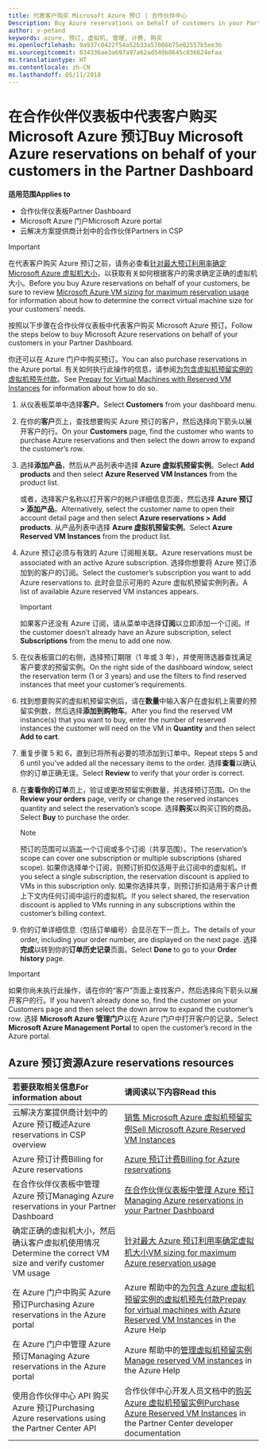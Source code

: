 ```yaml
---
title: 代表客户购买 Microsoft Azure 预订 | 合作伙伴中心
Description: Buy Azure reservations on behalf of customers in your Partner Dashboard.
author: v-petand
keywords: azure, 预订, 虚拟机, 管理, 计费, 购买
ms.openlocfilehash: 9a937c0422f54a52b33a57086b75e02557b5ee3b
ms.sourcegitcommit: 034336ae3a697a97a62ad549b8645c836624efaa
ms.translationtype: HT
ms.contentlocale: zh-CN
ms.lasthandoff: 05/11/2018
---
```

# <a name="buy-microsoft-azure-reservations-on-behalf-of-your-customers-in-the-partner-dashboard"></a><span data-ttu-id="23948-103">在合作伙伴仪表板中代表客户购买 Microsoft Azure 预订</span><span class="sxs-lookup"><span data-stu-id="23948-103">Buy Microsoft Azure reservations on behalf of your customers in the Partner Dashboard</span></span> 

**<span data-ttu-id="23948-104">适用范围</span><span class="sxs-lookup"><span data-stu-id="23948-104">Applies to</span></span>**

-  <span data-ttu-id="23948-105">合作伙伴仪表板</span><span class="sxs-lookup"><span data-stu-id="23948-105">Partner Dashboard</span></span>
-  <span data-ttu-id="23948-106">Microsoft Azure 门户</span><span class="sxs-lookup"><span data-stu-id="23948-106">Microsoft Azure portal</span></span>
-  <span data-ttu-id="23948-107">云解决方案提供商计划中的合作伙伴</span><span class="sxs-lookup"><span data-stu-id="23948-107">Partners in CSP</span></span>

>[!IMPORTANT]
><span data-ttu-id="23948-108">在代表客户购买 Azure 预订之前，请务必查看[针对最大预订利用率确定 Microsoft Azure 虚拟机大小](azure-usage.md)，以获取有关如何根据客户的需求确定正确的虚拟机大小。</span><span class="sxs-lookup"><span data-stu-id="23948-108">Before you buy Azure reservations on behalf of your customers, be sure to review [Microsoft Azure VM sizing for maximum reservation usage](azure-usage.md) for information about how to determine the correct virtual machine size for your customers' needs.</span></span> 

<span data-ttu-id="23948-109">按照以下步骤在合作伙伴仪表板中代表客户购买 Microsoft Azure 预订。</span><span class="sxs-lookup"><span data-stu-id="23948-109">Follow the steps below to buy Microsoft Azure reservations on behalf of your customers in your Partner Dashboard.</span></span>

<span data-ttu-id="23948-110">你还可以在 Azure 门户中购买预订。</span><span class="sxs-lookup"><span data-stu-id="23948-110">You can also purchase reservations in the Azure portal.</span></span> <span data-ttu-id="23948-111">有关如何执行此操作的信息，请参阅[为包含虚拟机预留实例的虚拟机预先付款](https://docs.microsoft.com/azure/virtual-machines/windows/prepay-reserved-vm-instances)。</span><span class="sxs-lookup"><span data-stu-id="23948-111">See [Prepay for Virtual Machines with Reserved VM Instances](https://docs.microsoft.com/azure/virtual-machines/windows/prepay-reserved-vm-instances) for information about how to do so.</span></span>

1. <span data-ttu-id="23948-112">从仪表板菜单中选择**客户**。</span><span class="sxs-lookup"><span data-stu-id="23948-112">Select **Customers** from your dashboard menu.</span></span>  

2. <span data-ttu-id="23948-113">在你的**客户**页上，查找想要购买 Azure 预订的客户，然后选择向下箭头以展开客户的行。</span><span class="sxs-lookup"><span data-stu-id="23948-113">On your **Customers** page, find the customer who wants to purchase Azure reservations and then select the down arrow to expand the customer’s row.</span></span>  

3. <span data-ttu-id="23948-114">选择**添加产品**，然后从产品列表中选择 **Azure 虚拟机预留实例**。</span><span class="sxs-lookup"><span data-stu-id="23948-114">Select **Add products** and then select **Azure Reserved VM Instances** from the product list.</span></span> 

    <span data-ttu-id="23948-115">或者，选择客户名称以打开客户的帐户详细信息页面，然后选择 **Azure 预订 > 添加产品**。</span><span class="sxs-lookup"><span data-stu-id="23948-115">Alternatively, select the customer name to open their account detail page and then select **Azure reservations > Add products**.</span></span> <span data-ttu-id="23948-116">从产品列表中选择 **Azure 虚拟机预留实例**。</span><span class="sxs-lookup"><span data-stu-id="23948-116">Select **Azure Reserved VM Instances** from the product list.</span></span> 

4. <span data-ttu-id="23948-117">Azure 预订必须与有效的 Azure 订阅相关联。</span><span class="sxs-lookup"><span data-stu-id="23948-117">Azure reservations must be associated with an active Azure subscription.</span></span> <span data-ttu-id="23948-118">选择你想要将 Azure 预订添加到的客户的订阅。</span><span class="sxs-lookup"><span data-stu-id="23948-118">Select the customer’s subscription you want to add Azure reservations to.</span></span> <span data-ttu-id="23948-119">此时会显示可用的 Azure 虚拟机预留实例列表。</span><span class="sxs-lookup"><span data-stu-id="23948-119">A list of available Azure reserved VM instances appears.</span></span> 

    >[!IMPORTANT] 
    ><span data-ttu-id="23948-120">如果客户还没有 Azure 订阅，请从菜单中选择**订阅**以立即添加一个订阅。</span><span class="sxs-lookup"><span data-stu-id="23948-120">If the customer doesn’t already have an Azure subscription, select **Subscriptions** from the menu to add one now.</span></span> 

5. <span data-ttu-id="23948-121">在仪表板窗口的右侧，选择预订期限（1 年或 3 年），并使用筛选器查找满足客户要求的预留实例。</span><span class="sxs-lookup"><span data-stu-id="23948-121">On the right side of the dashboard window, select the reservation term (1 or 3 years) and use the filters to find reserved instances that meet your customer’s requirements.</span></span>  

6. <span data-ttu-id="23948-122">找到想要购买的虚拟机预留实例后，请在**数量**中输入客户在虚拟机上需要的预留实例数，然后选择**添加到购物车**。</span><span class="sxs-lookup"><span data-stu-id="23948-122">After you find the reserved VM instance(s) that you want to buy, enter the number of reserved instances the customer will need on the VM in **Quantity** and then select **Add to cart**.</span></span>  

7. <span data-ttu-id="23948-123">重复步骤 5 和 6，直到已将所有必要的项添加到订单中。</span><span class="sxs-lookup"><span data-stu-id="23948-123">Repeat steps 5 and 6 until you’ve added all the necessary items to the order.</span></span> <span data-ttu-id="23948-124">选择**查看**以确认你的订单正确无误。</span><span class="sxs-lookup"><span data-stu-id="23948-124">Select **Review** to verify that your order is correct.</span></span>  

8. <span data-ttu-id="23948-125">在**查看你的订单**页上，验证或更改预留实例数量，并选择预订范围。</span><span class="sxs-lookup"><span data-stu-id="23948-125">On the **Review your orders** page, verify or change the reserved instances quantity and select the reservation’s scope.</span></span> <span data-ttu-id="23948-126">选择**购买**以购买订购的商品。</span><span class="sxs-lookup"><span data-stu-id="23948-126">Select **Buy** to purchase the order.</span></span> 

    >[!NOTE]
    ><span data-ttu-id="23948-127">预订的范围可以涵盖一个订阅或多个订阅（共享范围）。</span><span class="sxs-lookup"><span data-stu-id="23948-127">The reservation’s scope can cover one subscription or multiple subscriptions (shared scope).</span></span> <span data-ttu-id="23948-128">如果你选择单个订阅，则预订折扣仅适用于此订阅中的虚拟机。</span><span class="sxs-lookup"><span data-stu-id="23948-128">If you select a single subscription, the reservation discount is applied to VMs in this subscription only.</span></span> <span data-ttu-id="23948-129">如果你选择共享，则预订折扣适用于客户计费上下文内任何订阅中运行的虚拟机。</span><span class="sxs-lookup"><span data-stu-id="23948-129">If you select shared, the reservation discount is applied to VMs running in any subscriptions within the customer’s billing context.</span></span> 

9. <span data-ttu-id="23948-130">你的订单详细信息（包括订单编号）会显示在下一页上。</span><span class="sxs-lookup"><span data-stu-id="23948-130">The details of your order, including your order number, are displayed on the next page.</span></span> <span data-ttu-id="23948-131">选择**完成**以转到你的**订单历史记录**页面。</span><span class="sxs-lookup"><span data-stu-id="23948-131">Select **Done** to go to your **Order history** page.</span></span> 

>[!IMPORTANT]
><span data-ttu-id="23948-132">如果你尚未执行此操作，请在你的“客户”页面上查找客户，然后选择向下箭头以展开客户的行。</span><span class="sxs-lookup"><span data-stu-id="23948-132">If you haven’t already done so, find the customer on your Customers page and then select the down arrow to expand the customer’s row.</span></span> <span data-ttu-id="23948-133">选择 **Microsoft Azure 管理门户**以在 Azure 门户中打开客户的记录。</span><span class="sxs-lookup"><span data-stu-id="23948-133">Select **Microsoft Azure Management Portal** to open the customer’s record in the Azure portal.</span></span>

## <a name="azure-reservations-resources"></a><span data-ttu-id="23948-134">Azure 预订资源</span><span class="sxs-lookup"><span data-stu-id="23948-134">Azure reservations resources</span></span>
|**<span data-ttu-id="23948-135">若要获取相关信息</span><span class="sxs-lookup"><span data-stu-id="23948-135">For information about</span></span>**   |**<span data-ttu-id="23948-136">请阅读以下内容</span><span class="sxs-lookup"><span data-stu-id="23948-136">Read this</span></span>**    |
|:-----------------------------|:-----------------|
|<span data-ttu-id="23948-137">云解决方案提供商计划中的 Azure 预订概述</span><span class="sxs-lookup"><span data-stu-id="23948-137">Azure reservations in CSP overview</span></span>  | [<span data-ttu-id="23948-138">销售 Microsoft Azure 虚拟机预留实例</span><span class="sxs-lookup"><span data-stu-id="23948-138">Sell Microsoft Azure Reserved VM Instances</span></span>](azure-reservations.md) |
|<span data-ttu-id="23948-139">Azure 预订计费</span><span class="sxs-lookup"><span data-stu-id="23948-139">Billing for Azure reservations</span></span>   |[<span data-ttu-id="23948-140">Azure 预订计费</span><span class="sxs-lookup"><span data-stu-id="23948-140">Billing for Azure reservations</span></span>](azure-reservations-billing.md)   |
|<span data-ttu-id="23948-141">在合作伙伴仪表板中管理 Azure 预订</span><span class="sxs-lookup"><span data-stu-id="23948-141">Managing Azure reservations in your Partner Dashboard</span></span> | [<span data-ttu-id="23948-142">在合作伙伴仪表板中管理 Azure 预订</span><span class="sxs-lookup"><span data-stu-id="23948-142">Managing Azure reservations in your Partner Dashboard</span></span>](azure-reservations-manage.md)
|<span data-ttu-id="23948-143">确定正确的虚拟机大小，然后确认客户虚拟机使用情况</span><span class="sxs-lookup"><span data-stu-id="23948-143">Determine the correct VM size and verify customer VM usage</span></span>   |[<span data-ttu-id="23948-144">针对最大 Azure 预订利用率确定虚拟机大小</span><span class="sxs-lookup"><span data-stu-id="23948-144">VM sizing for maximum Azure reservation usage</span></span>](azure-usage.md)   |
|<span data-ttu-id="23948-145">在 Azure 门户中购买 Azure 预订</span><span class="sxs-lookup"><span data-stu-id="23948-145">Purchasing Azure reservations in the Azure portal</span></span> | <span data-ttu-id="23948-146">Azure 帮助中的[为包含 Azure 虚拟机预留实例的虚拟机预先付款](https://docs.microsoft.com/azure/virtual-machines/windows/prepay-reserved-vm-instances)</span><span class="sxs-lookup"><span data-stu-id="23948-146">[Prepay for virtual machines with Azure Reserved VM Instances](https://docs.microsoft.com/azure/virtual-machines/windows/prepay-reserved-vm-instances) in the Azure Help</span></span> |
|<span data-ttu-id="23948-147">在 Azure 门户中管理 Azure 预订</span><span class="sxs-lookup"><span data-stu-id="23948-147">Managing Azure reservations in the Azure portal</span></span>   |<span data-ttu-id="23948-148">Azure 帮助中的[管理虚拟机预留实例](https://docs.microsoft.com/azure/billing/billing-manage-reserved-vm-instance)</span><span class="sxs-lookup"><span data-stu-id="23948-148">[Manage reserved VM instances](https://docs.microsoft.com/azure/billing/billing-manage-reserved-vm-instance) in the Azure Help</span></span>  |
|<span data-ttu-id="23948-149">使用合作伙伴中心 API 购买 Azure 预订</span><span class="sxs-lookup"><span data-stu-id="23948-149">Purchasing Azure reservations using the Partner Center API</span></span> | <span data-ttu-id="23948-150">合作伙伴中心开发人员文档中的[购买 Azure 虚拟机预留实例](https://docs.microsoft.com/partner-center/develop/purchase-azure-reserved-vm-instances)</span><span class="sxs-lookup"><span data-stu-id="23948-150">[Purchase Azure Reserved VM Instances](https://docs.microsoft.com/partner-center/develop/purchase-azure-reserved-vm-instances) in the Partner Center developer documentation</span></span>

 


 
